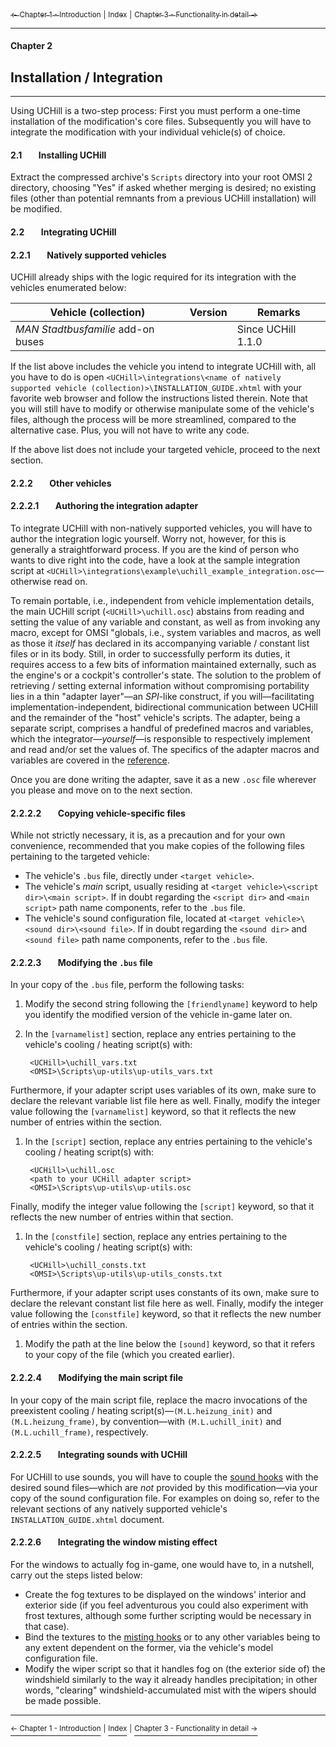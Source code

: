 [<sub>&#8592; Chapter 1 - Introduction</sub>](./1_introduction.md) <sub>|</sub> [<sub>Index</sub>](./0_index.md) <sub>|</sub> [<sub>Chapter 3 - Functionality in detail &#8594;</sub>](./3_functionality_details.md)
***
#### Chapter 2
## Installation / Integration
***
Using UCHill is a two-step process: First you must perform a one-time installation of the modification's core files. Subsequently you will have to integrate the modification with your individual vehicle(s) of choice.

#### 2.1&#160;&#160;&#160;&#160;&#160;&#160;&#160;&#160;Installing UCHill

Extract the compressed archive's `Scripts` directory into your root OMSI 2 directory, choosing "Yes" if asked whether merging is desired; no existing files (other than potential remnants from a previous UCHill installation) will be modified.

#### 2.2&#160;&#160;&#160;&#160;&#160;&#160;&#160;&#160;Integrating UCHill

#### 2.2.1&#160;&#160;&#160;&#160;&#160;&#160;&#160;&#160;Natively supported vehicles

UCHill already ships with the logic required for its integration with the vehicles enumerated below:

Vehicle (collection) | Version | Remarks
---------------------|---------|--------
*MAN Stadtbusfamilie* add-on buses | | Since UCHill 1.1.0 

If the list above includes the vehicle you intend to integrate UCHill with, all you have to do is open `<UCHill>\integrations\<name of natively supported vehicle (collection)>\INSTALLATION_GUIDE.xhtml` with your favorite web browser and follow the instructions listed therein. Note that you will still have to modify or otherwise manipulate some of the vehicle's files, although the process will be more streamlined, compared to the alternative case. Plus, you will not have to write any code.

If the above list does not include your targeted vehicle, proceed to the next section.

#### 2.2.2&#160;&#160;&#160;&#160;&#160;&#160;&#160;&#160;Other vehicles

#### 2.2.2.1&#160;&#160;&#160;&#160;&#160;&#160;&#160;&#160;Authoring the integration adapter

To integrate UCHill with non-natively supported vehicles, you will have to author the integration logic yourself. Worry not, however, for this is generally a straightforward process. If you are the kind of person who wants to dive right into the code, have a look at the sample integration script at `<UCHill>\integrations\example\uchill_example_integration.osc`—otherwise read on.

To remain portable, i.e., independent from vehicle implementation details, the main UCHill script (`<UCHill>\uchill.osc`) abstains from reading and setting the value of any variable and constant, as well as from invoking any macro, except for OMSI "globals, i.e., system variables and macros, as well as those it *itself* has declared in its accompanying variable / constant list files or in its body. Still, in order to successfully perform its duties, it requires access to a few bits of information maintained externally, such as the engine's or a cockpit's controller's state. The solution to the problem of retrieving / setting external information without compromising portability lies in a thin "adapter layer"—an *SPI*-like construct, if you will—facilitating implementation-independent, bidirectional communication between UCHill and the remainder of the "host" vehicle's scripts. The adapter, being a separate script, comprises a handful of predefined macros and variables, which the integrator—*yourself*—is responsible to respectively implement and read and/or set the values of. The specifics of the adapter macros and variables are covered in the [reference](./5_technical_reference.md).

Once you are done writing the adapter, save it as a new `.osc` file wherever you please and move on to the next section.

#### 2.2.2.2&#160;&#160;&#160;&#160;&#160;&#160;&#160;&#160;Copying vehicle-specific files

While not strictly necessary, it is, as a precaution and for your own convenience, recommended that you make copies of the following files pertaining to the targeted vehicle:
* The vehicle's `.bus` file, directly under `<target vehicle>`.
* The vehicle's *main* script, usually residing at `<target vehicle>\<script dir>\<main script>`. If in doubt regarding the `<script dir>` and `<main script>` path name components, refer to the `.bus` file.
* The vehicle's sound configuration file, located at `<target vehicle>\<sound dir>\<sound file>`. If in doubt regarding the `<sound dir>` and `<sound file>` path name components, refer to the `.bus` file.

#### 2.2.2.3&#160;&#160;&#160;&#160;&#160;&#160;&#160;&#160;Modifying the `.bus` file

In your copy of the `.bus` file, perform the following tasks:

1. Modify the second string following the `[friendlyname]` keyword to help you identify the modified version of the vehicle in-game later on.
1. In the `[varnamelist]` section, replace any entries pertaining to the vehicle's cooling / heating script(s) with:

        <UCHill>\uchill_vars.txt
        <OMSI>\Scripts\up-utils\up-utils_vars.txt
Furthermore, if your adapter script uses variables of its own, make sure to declare the relevant variable list file here as well. Finally, modify the integer value following the `[varnamelist]` keyword, so that it reflects the new number of entries within the section.
1. In the `[script]` section, replace any entries pertaining to the vehicle's cooling / heating script(s) with:

        <UCHill>\uchill.osc
        <path to your UCHill adapter script>
        <OMSI>\Scripts\up-utils\up-utils.osc
Finally, modify the integer value following the `[script]` keyword, so that it reflects the new number of entries within that section.
1. In the `[constfile]` section, replace any entries pertaining to the vehicle's cooling / heating script(s) with:

        <UCHill>\uchill_consts.txt
        <OMSI>\Scripts\up-utils\up-utils_consts.txt
Furthermore, if your adapter script uses constants of its own, make sure to declare the relevant constant list file here as well. Finally, modify the integer value following the `[constfile]` keyword, so that it reflects the new number of entries within the section.
1. Modify the path at the line below the `[sound]` keyword, so that it refers to your copy of the file (which you created earlier).

#### 2.2.2.4&#160;&#160;&#160;&#160;&#160;&#160;&#160;&#160;Modifying the main script file

In your copy of the main script file, replace the macro invocations of the preexistent cooling / heating script(s)—`(M.L.heizung_init)` and `(M.L.heizung_frame)`, by convention—with `(M.L.uchill_init)` and `(M.L.uchill_frame)`, respectively.

#### 2.2.2.5&#160;&#160;&#160;&#160;&#160;&#160;&#160;&#160;Integrating sounds with UCHill

For UCHill to use sounds, you will have to couple the [sound hooks](./5_technical_reference.md#53175hooks) with the desired sound files—which are *not* provided by this modification—via your copy of the sound configuration file. For examples on doing so, refer to the relevant sections of any natively supported vehicle's `INSTALLATION_GUIDE.xhtml` document.

#### 2.2.2.6&#160;&#160;&#160;&#160;&#160;&#160;&#160;&#160;Integrating the window misting effect

For the windows to actually fog in-game, one would have to, in a nutshell, carry out the steps listed below:
* Create the fog textures to be displayed on the windows' interior and exterior side (if you feel adventurous you could also experiment with frost textures, although some further scripting would be necessary in that case).
* Bind the textures to the [misting hooks](./5_technical_reference.md#53175hooks) or to any other variables being to any extent dependent on the former, via the vehicle's model configuration file.
* Modify the wiper script so that it handles fog on (the exterior side of) the windshield similarly to the way it already handles precipitation; in other words, "clearing" windshield-accumulated mist with the wipers should be made possible.

***
[<sup>&#8592; Chapter 1 - Introduction</sup>](./1_introduction.md) <sup>|</sup> [<sup>Index</sup>](./0_index.md) <sup>|</sup> [<sup>Chapter 3 - Functionality in detail &#8594;</sup>](./3_functionality_details.md)
